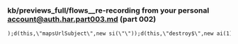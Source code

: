 ### kb/previews_full/flows__re-recording from your personal account@auth.har.part003.md (part 002)

```md
);d(this,\"mapsUrlSubject\",new si(\"\"));d(this,\"destroy$\",new ai(1));this.
```

```
